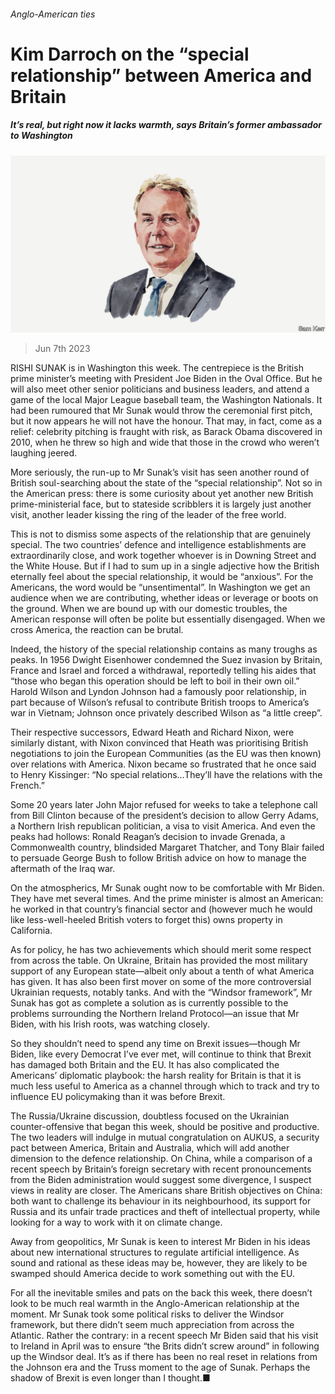 ###### Anglo-American ties

# Kim Darroch on the “special relationship” between America and Britain 

##### It’s real, but right now it lacks warmth, says Britain’s former ambassador to Washington 

![image](images/20230620_BID002.jpg) 

> Jun 7th 2023 

RISHI SUNAK is in Washington this week. The centrepiece is the British prime minister’s meeting with President Joe Biden in the Oval Office. But he will also meet other senior politicians and business leaders, and attend a game of the local Major League baseball team, the Washington Nationals. It had been rumoured that Mr Sunak would throw the ceremonial first pitch, but it now appears he will not have the honour. That may, in fact, come as a relief: celebrity pitching is fraught with risk, as Barack Obama discovered in 2010, when he threw so high and wide that those in the crowd who weren’t laughing jeered. 

More seriously, the run-up to Mr Sunak’s visit has seen another round of British soul-searching about the state of the “special relationship”. Not so in the American press: there is some curiosity about yet another new British prime-ministerial face, but to stateside scribblers it is largely just another visit, another leader kissing the ring of the leader of the free world. 

This is not to dismiss some aspects of the relationship that are genuinely special. The two countries’ defence and intelligence establishments are extraordinarily close, and work together whoever is in Downing Street and the White House. But if I had to sum up in a single adjective how the British eternally feel about the special relationship, it would be “anxious”. For the Americans, the word would be “unsentimental”. In Washington we get an audience when we are contributing, whether ideas or leverage or boots on the ground. When we are bound up with our domestic troubles, the American response will often be polite but essentially disengaged. When we cross America, the reaction can be brutal.

Indeed, the history of the special relationship contains as many troughs as peaks. In 1956 Dwight Eisenhower condemned the Suez invasion by Britain, France and Israel and forced a withdrawal, reportedly telling his aides that “those who began this operation should be left to boil in their own oil.” Harold Wilson and Lyndon Johnson had a famously poor relationship, in part because of Wilson’s refusal to contribute British troops to America’s war in Vietnam; Johnson once privately described Wilson as “a little creep”. 

Their respective successors, Edward Heath and Richard Nixon, were similarly distant, with Nixon convinced that Heath was prioritising British negotiations to join the European Communities (as the EU was then known) over relations with America. Nixon became so frustrated that he once said to Henry Kissinger: “No special relations…They’ll have the relations with the French.” 

Some 20 years later John Major refused for weeks to take a telephone call from Bill Clinton because of the president’s decision to allow Gerry Adams, a Northern Irish republican politician, a visa to visit America. And even the peaks had hollows: Ronald Reagan’s decision to invade Grenada, a Commonwealth country, blindsided Margaret Thatcher, and Tony Blair failed to persuade George Bush to follow British advice on how to manage the aftermath of the Iraq war.

On the atmospherics, Mr Sunak ought now to be comfortable with Mr Biden. They have met several times. And the prime minister is almost an American: he worked in that country’s financial sector and (however much he would like less-well-heeled British voters to forget this) owns property in California. 

As for policy, he has two achievements which should merit some respect from across the table. On Ukraine, Britain has provided the most military support of any European state—albeit only about a tenth of what America has given. It has also been first mover on some of the more controversial Ukrainian requests, notably tanks. And with the “Windsor framework”, Mr Sunak has got as complete a solution as is currently possible to the problems surrounding the Northern Ireland Protocol—an issue that Mr Biden, with his Irish roots, was watching closely.

So they shouldn’t need to spend any time on Brexit issues—though Mr Biden, like every Democrat I’ve ever met, will continue to think that Brexit has damaged both Britain and the EU. It has also complicated the Americans’ diplomatic playbook: the harsh reality for Britain is that it is much less useful to America as a channel through which to track and try to influence EU policymaking than it was before Brexit.

The Russia/Ukraine discussion, doubtless focused on the Ukrainian counter-offensive that began this week, should be positive and productive. The two leaders will indulge in mutual congratulation on AUKUS, a security pact between America, Britain and Australia, which will add another dimension to the defence relationship. On China, while a comparison of a recent speech by Britain’s foreign secretary with recent pronouncements from the Biden administration would suggest some divergence, I suspect views in reality are closer. The Americans share British objectives on China: both want to challenge its behaviour in its neighbourhood, its support for Russia and its unfair trade practices and theft of intellectual property, while looking for a way to work with it on climate change. 

Away from geopolitics, Mr Sunak is keen to interest Mr Biden in his ideas about new international structures to regulate artificial intelligence. As sound and rational as these ideas may be, however, they are likely to be swamped should America decide to work something out with the EU.

For all the inevitable smiles and pats on the back this week, there doesn’t look to be much real warmth in the Anglo-American relationship at the moment. Mr Sunak took some political risks to deliver the Windsor framework, but there didn’t seem much appreciation from across the Atlantic. Rather the contrary: in a recent speech Mr Biden said that his visit to Ireland in April was to ensure “the Brits didn’t screw around” in following up the Windsor deal. It’s as if there has been no real reset in relations from the Johnson era and the Truss moment to the age of Sunak. Perhaps the shadow of Brexit is even longer than I thought.■


